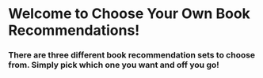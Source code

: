 # Welcome to Choose Your Own Book Recommendations!

### There are three different book recommendation sets to choose from. Simply pick which one you want and off you go!
